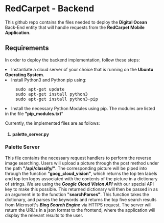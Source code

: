 <h1>RedCarpet - Backend</h1>

<p>
This github repo contains the files needed to deploy the <b>Digital Ocean</b> Back-End entity that will handle requests from the <b>RedCarpet Mobile Application</b>.
</p>

<h2>Requirements</h2>
<p>In order to deploy the backend implementation, follow these steps:
 <li>Instantiate a cloud server of your choice that is running on the <b>Ubuntu Operating System</b>.</li>
  <li>Install Python3 and Python pip using:
    <pre>
    sudo apt-get update
    sudo apt-get install python3
    sudo apt-get install python3-pip</pre><p></p>
  </li></p>
  <li>Install the necessary Python Modules using pip. The modules are listed in the file <b>"pip_modules.txt"</b></li>
<p></p>
<p>
Currently, the implemented files are as follows:
 <p></p><h4><ol>
 <li>palette_server.py</li>
</ol><h4></p>

<h3>Palette Server</h3>
<p>This file contains the necessary request handlers to perform the reverse image searching. Users will upload a picture through the post method under the path <b>"/api/classify/"</b>. The corresponding picture will be piped into through the function <b>"goog_cloud_vision"</b>, which returns the top ten labels and top ten logos associated with the contents of the picture in a dictionary of strings. We are using the <b><i>Google Cloud Vision API</i></b> with our special API key to make this possible. This returned dictionary will then be passed in as an argument in to the function <b>"searchParses"</b>. This function takes the dictionary, and parses the keywords and returns the top five search results from Microsoft's <b><i>Bing Search Engine</i></b> via HTTPS request. The server will return the URL's in a json format to the frontend, where the application will display the relevant results to the user.</p>
